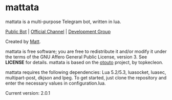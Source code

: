 # mattata

mattata is a multi-purpose Telegram bot, written in lua.

[Public Bot](http://telegram.me/mattatabot) | [Official Channel](http://telegram.me/mattata) | [Development Group](http://telegram.me/geeksOffTopic)

Created by [Matt](http://telegram.me/wrxck).

mattata is free software; you are free to redistribute it and/or modify it under the terms of the GNU Affero General Public License, version 3. See **LICENSE** for details.
mattata is based on the [otouto](otou.to) project, by topkecleon.

mattata requires the following dependencies: Lua 5.2/5.3, luasocket, luasec, multipart-post, dkjson and lpeg. To get started, just clone the repository and enter the necessary values in configuration.lua.

Current version: 2.0.1
